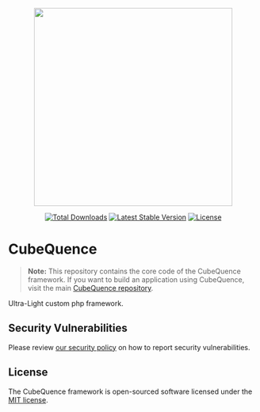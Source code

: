 <p align="center"><a href="https://github.com/Luca-Castelnuovo/CubeQuence" target="_blank" rel="noopener"><img src="https://i.imgur.com/SxUDZl9.png" width="400"></a></p>

<p align="center">
<a href="https://packagist.org/packages/cubequence/framework"><img src="https://poser.pugx.org/cubequence/framework/d/total.svg" alt="Total Downloads"></a>
<a href="https://packagist.org/packages/cubequence/framework"><img src="https://poser.pugx.org/cubequence/framework/v/stable.svg" alt="Latest Stable Version"></a>
<a href="https://packagist.org/packages/cubequence/framework"><img src="https://poser.pugx.org/cubequence/framework/license.svg" alt="License"></a>
</p>

# CubeQuence

> **Note:** This repository contains the core code of the CubeQuence framework. If you want to build an application using CubeQuence, visit the main [CubeQuence repository](https://github.com/Luca-Castelnuovo/CubeQuence).

Ultra-Light custom php framework.

## Security Vulnerabilities

Please review [our security policy](https://github.com/Luca-Castelnuovo/CubeQuence/security/policy) on how to report security vulnerabilities.

## License

The CubeQuence framework is open-sourced software licensed under the [MIT license](LICENSE.md).
